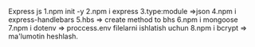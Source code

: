 Express js
1.npm init -y
2.npm i express
3.type:module  =>json
4.npm i express-handlebars
5.hbs => create method to bhs
6.npm i mongoose
7.npm i dotenv => proccess.env filelarni ishlatish uchun
8.npm i bcrypt => ma'lumotin heshlash.